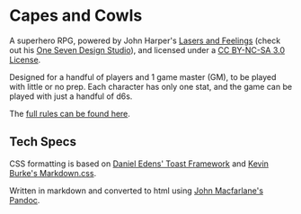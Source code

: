 # Capes and Cowls

A superhero RPG, powered by John Harper's [Lasers and
Feelings](http://onesevendesign.com/lasers_and_feelings_rpg.pdf) (check
out his [One Seven Design Studio](http://www.onesevendesign.com/)), and
licensed under a [CC BY-NC-SA 3.0
License](http://creativecommons.org/licenses/by-nc-sa/3.0/us/).

Designed for a handful of players and 1 game master (GM), to be played
with little or no prep. Each character has only one stat, and the game
can be played with just a handful of d6s.

The [full rules can be found
here](http://brianshourd.github.io/CapesAndCowls/).

## Tech Specs

CSS formatting is based on [Daniel Edens' Toast
Framework](https://daneden.me/toast/) and [Kevin Burke's
Markdown.css](http://kevinburke.bitbucket.org/markdowncss/).

Written in markdown and converted to html using [John Macfarlane's
Pandoc](http://johnmacfarlane.net/pandoc/).
